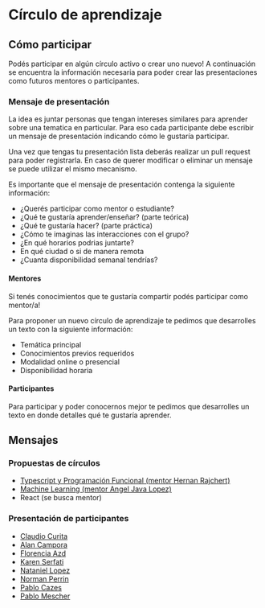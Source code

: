 # Círculo de aprendizaje

## Cómo participar
Podés participar en algún círculo activo o crear uno nuevo! A continuación se encuentra la información necesaria para poder crear las presentaciones como futuros mentores o participantes.

### Mensaje de presentación

La idea es juntar personas que tengan intereses similares para aprender sobre una tematica en particular. Para eso cada participante debe escribir un mensaje de presentación indicando cómo le gustaría participar.

Una vez que tengas tu presentación lista deberás realizar un pull request para poder registrarla. En caso de querer modificar o eliminar un mensaje se puede utilizar el mismo mecanismo.

Es importante que el mensaje de presentación contenga la siguiente información:
* ¿Querés participar como mentor o estudiante?
* ¿Qué te gustaría aprender/enseñar? (parte teórica)
* ¿Qué te gustaría hacer? (parte práctica)
* ¿Cómo te imaginas las interacciones con el grupo?
* ¿En qué horarios podrias juntarte?
* En qué ciudad o si de manera remota
* ¿Cuanta disponibilidad semanal tendrías?

#### Mentores
Si tenés conocimientos que te gustaría compartir podés participar como mentor/a! 

Para proponer un nuevo círculo de aprendizaje te pedimos que desarrolles un texto con la siguiente información:

* Temática principal
* Conocimientos previos requeridos
* Modalidad online o presencial
* Disponibilidad horaria 

#### Participantes

Para participar y poder conocernos mejor te pedimos que desarrolles un texto en donde detalles qué te gustaría aprender.

## Mensajes

### Propuestas de círculos
- [Typescript y Programación Funcional (mentor Hernan Rajchert)](https://github.com/circulo-aprendizaje/organizacion/blob/master/mensajes/hernan_rajchert.md)
- [Machine Learning (mentor Angel Java Lopez)](https://github.com/circulo-aprendizaje/organizacion/blob/master/mensajes/ajlopez.md)
- React (se busca mentor)

### Presentación de participantes
- [Claudio Curita](https://github.com/circulo-aprendizaje/organizacion/blob/master/mensajes/claudio_zurita.md)
- [Alan Campora](https://github.com/circulo-aprendizaje/organizacion/blob/master/mensajes/alancampora.md)
- [Florencia Azd](https://github.com/circulo-aprendizaje/organizacion/blob/master/mensajes/florencia-azd.md)
- [Karen Serfati](https://github.com/circulo-aprendizaje/organizacion/blob/master/mensajes/keyserfati.md)
- [Nataniel Lopez](https://github.com/circulo-aprendizaje/organizacion/blob/master/mensajes/nataniel_lopez.md)
- [Norman Perrin](https://github.com/circulo-aprendizaje/organizacion/blob/master/mensajes/norman_perrin.md)
- [Pablo Cazes](https://github.com/circulo-aprendizaje/organizacion/blob/master/mensajes/pablo_cazes.md)
- [Pablo Mescher](https://github.com/circulo-aprendizaje/organizacion/blob/master/mensajes/pablo_mescher.md)
